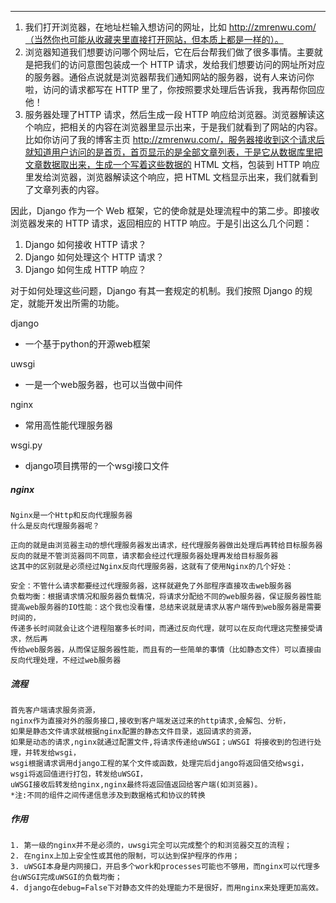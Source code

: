 ---
1. 我们打开浏览器，在地址栏输入想访问的网址，比如 http://zmrenwu.com/（当然你也可能从收藏夹里直接打开网站，但本质上都是一样的）。
2. 浏览器知道我们想要访问哪个网址后，它在后台帮我们做了很多事情。主要就是把我们的访问意图包装成一个 HTTP 请求，发给我们想要访问的网址所对应的服务器。通俗点说就是浏览器帮我们通知网站的服务器，说有人来访问你啦，访问的请求都写在 HTTP 里了，你按照要求处理后告诉我，我再帮你回应他！
3. 服务器处理了HTTP 请求，然后生成一段 HTTP 响应给浏览器。浏览器解读这个响应，把相关的内容在浏览器里显示出来，于是我们就看到了网站的内容。比如你访问了我的博客主页 http://zmrenwu.com/，服务器接收到这个请求后就知道用户访问的是首页，首页显示的是全部文章列表，于是它从数据库里把文章数据取出来，生成一个写着这些数据的 HTML 文档，包装到 HTTP 响应里发给浏览器，浏览器解读这个响应，把 HTML 文档显示出来，我们就看到了文章列表的内容。

因此，Django 作为一个 Web 框架，它的使命就是处理流程中的第二步。即接收浏览器发来的 HTTP 请求，返回相应的 HTTP 响应。于是引出这么几个问题：

1. Django 如何接收 HTTP 请求？
2. Django 如何处理这个 HTTP 请求？
3. Django 如何生成 HTTP 响应？

对于如何处理这些问题，Django 有其一套规定的机制。我们按照 Django 的规定，就能开发出所需的功能。



django

-  一个基于python的开源web框架

uwsgi

-  一是一个web服务器，也可以当做中间件

nginx

- 常用高性能代理服务器

wsgi.py

- django项目携带的一个wsgi接口文件

##### nginx

```
Nginx是一个Http和反向代理服务器 
什么是反向代理服务器呢？

正向的就是由浏览器主动的想代理服务器发出请求，经代理服务器做出处理后再转给目标服务器
反向的就是不管浏览器同不同意，请求都会经过代理服务器处理再发给目标服务器
这其中的区别就是必须经过Nginx反向代理服务器，这就有了使用Nginx的几个好处：

安全：不管什么请求都要经过代理服务器，这样就避免了外部程序直接攻击web服务器
负载均衡：根据请求情况和服务器负载情况，将请求分配给不同的web服务器，保证服务器性能
提高web服务器的IO性能：这个我也没看懂，总结来说就是请求从客户端传到web服务器是需要时间的，
传递多长时间就会让这个进程阻塞多长时间，而通过反向代理，就可以在反向代理这完整接受请求，然后再
传给web服务器，从而保证服务器性能，而且有的一些简单的事情（比如静态文件）可以直接由反向代理处理，不经过web服务器
```

##### 流程

```
首先客户端请求服务资源，
nginx作为直接对外的服务接口,接收到客户端发送过来的http请求,会解包、分析，
如果是静态文件请求就根据nginx配置的静态文件目录，返回请求的资源，
如果是动态的请求,nginx就通过配置文件,将请求传递给uWSGI；uWSGI 将接收到的包进行处理，并转发给wsgi，
wsgi根据请求调用django工程的某个文件或函数，处理完后django将返回值交给wsgi，
wsgi将返回值进行打包，转发给uWSGI，
uWSGI接收后转发给nginx,nginx最终将返回值返回给客户端(如浏览器)。
*注:不同的组件之间传递信息涉及到数据格式和协议的转换
```
##### 作用
```
1. 第一级的nginx并不是必须的，uwsgi完全可以完成整个的和浏览器交互的流程； 
2. 在nginx上加上安全性或其他的限制，可以达到保护程序的作用； 
3. uWSGI本身是内网接口，开启多个work和processes可能也不够用，而nginx可以代理多台uWSGI完成uWSGI的负载均衡； 
4. django在debug=False下对静态文件的处理能力不是很好，而用nginx来处理更加高效。
```

